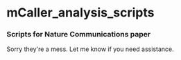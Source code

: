 # mCaller_analysis_scripts
### Scripts for Nature Communications paper

Sorry they're a mess. Let me know if you need assistance.  
